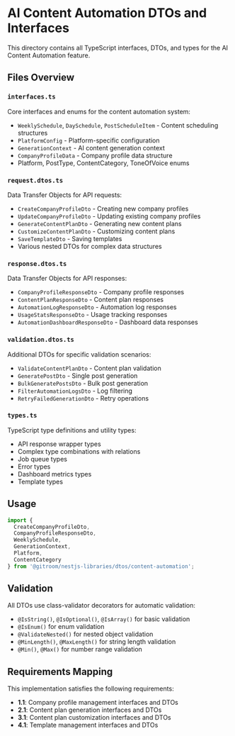 # AI Content Automation DTOs and Interfaces

This directory contains all TypeScript interfaces, DTOs, and types for the AI Content Automation feature.

## Files Overview

### `interfaces.ts`
Core interfaces and enums for the content automation system:
- `WeeklySchedule`, `DaySchedule`, `PostScheduleItem` - Content scheduling structures
- `PlatformConfig` - Platform-specific configuration
- `GenerationContext` - AI content generation context
- `CompanyProfileData` - Company profile data structure
- Platform, PostType, ContentCategory, ToneOfVoice enums

### `request.dtos.ts`
Data Transfer Objects for API requests:
- `CreateCompanyProfileDto` - Creating new company profiles
- `UpdateCompanyProfileDto` - Updating existing company profiles
- `GenerateContentPlanDto` - Generating new content plans
- `CustomizeContentPlanDto` - Customizing content plans
- `SaveTemplateDto` - Saving templates
- Various nested DTOs for complex data structures

### `response.dtos.ts`
Data Transfer Objects for API responses:
- `CompanyProfileResponseDto` - Company profile responses
- `ContentPlanResponseDto` - Content plan responses
- `AutomationLogResponseDto` - Automation log responses
- `UsageStatsResponseDto` - Usage tracking responses
- `AutomationDashboardResponseDto` - Dashboard data responses

### `validation.dtos.ts`
Additional DTOs for specific validation scenarios:
- `ValidateContentPlanDto` - Content plan validation
- `GeneratePostDto` - Single post generation
- `BulkGeneratePostsDto` - Bulk post generation
- `FilterAutomationLogsDto` - Log filtering
- `RetryFailedGenerationDto` - Retry operations

### `types.ts`
TypeScript type definitions and utility types:
- API response wrapper types
- Complex type combinations with relations
- Job queue types
- Error types
- Dashboard metrics types
- Template types

## Usage

```typescript
import {
  CreateCompanyProfileDto,
  CompanyProfileResponseDto,
  WeeklySchedule,
  GenerationContext,
  Platform,
  ContentCategory
} from '@gitroom/nestjs-libraries/dtos/content-automation';
```

## Validation

All DTOs use class-validator decorators for automatic validation:
- `@IsString()`, `@IsOptional()`, `@IsArray()` for basic validation
- `@IsEnum()` for enum validation
- `@ValidateNested()` for nested object validation
- `@MinLength()`, `@MaxLength()` for string length validation
- `@Min()`, `@Max()` for number range validation

## Requirements Mapping

This implementation satisfies the following requirements:
- **1.1**: Company profile management interfaces and DTOs
- **2.1**: Content plan generation interfaces and DTOs  
- **3.1**: Content plan customization interfaces and DTOs
- **4.1**: Template management interfaces and DTOs